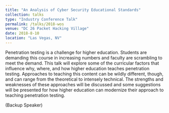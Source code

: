 ```yaml
---
title: "An Analysis of Cyber Security Educational Standards"
collection: talks
type: "Industry Conference Talk"
permalink: /talks/2018-wos
venue: "DC 26 Packet Hacking Village"
date: 2018-8-10
location: "Las Vegas, NV"
---
```


Penetration testing is a challenge for higher education. Students are demanding this course in increasing numbers and faculty are scrambling to meet the demand. This talk will explore some of the curricular factors that influence why, where, and how higher education teaches penetration testing. Approaches to teaching this content can be wildly different, though, and can range from the theoretical to intensely technical. The strengths and weaknesses of these approaches will be discussed and some suggestions will be presented for how higher education can modernize their approach to teaching penetration testing.

(Backup Speaker)